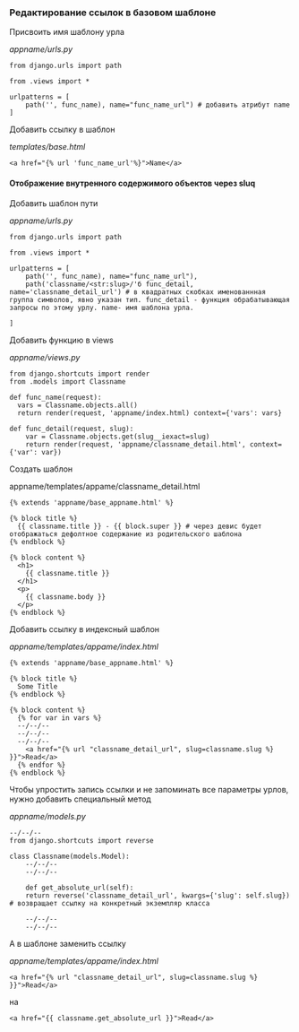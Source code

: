 ### Редактирование ссылок в базовом шаблоне

Присвоить имя шаблону урла

_appname/urls.py_
```
from django.urls import path

from .views import *

urlpatterns = [
    path('', func_name), name="func_name_url") # добавить атрибут name
]
```

Добавить ссылку в шаблон

_templates/base.html_
```
<a href="{% url 'func_name_url'%}">Name</a>
```

#### Отображение внутренного содержимого объектов через sluq

Добавить шаблон пути

_appname/urls.py_
```
from django.urls import path

from .views import *

urlpatterns = [
    path('', func_name), name="func_name_url"),
    path('classname/<str:slug>/'б func_detail, name='classname_detail_url') # в квадратных скобках именованнная группа символов, явно указан тип. func_detail - функция обрабатывающая запросы по этому урлу. name- имя шаблона урла.

]
```
Добавить функцию в views

_appname/views.py_

```
from django.shortcuts import render
from .models import Classname

def func_name(request):
  vars = Classname.objects.all()
  return render(request, 'appname/index.html) context={'vars': vars}

def func_detail(request, slug):
    var = Classname.objects.get(slug__iexact=slug)
    return render(request, 'appname/classname_detail.html', context={'var': var})
```

Создать шаблон

appname/templates/appame/classname_detail.html

```
{% extends 'appname/base_appname.html' %}

{% block title %}
  {{ classname.title }} - {{ block.super }} # через девис будет отображаться дефолтное содержание из родительского шаблона
{% endblock %}

{% block content %}
  <h1>
    {{ classname.title }}
  </h1>
  <p>
    {{ classname.body }}
  </p>
{% endblock %}
```
Добавить ссылку в индексный шаблон

_appname/templates/appame/index.html_

```
{% extends 'appname/base_appname.html' %}

{% block title %}
  Some Title
{% endblock %}

{% block content %}
  {% for var in vars %}
  --/--/--
  --/--/--
  --/--/--
    <a href="{% url "classname_detail_url", slug=classname.slug %} }}">Read</a>
  {% endfor %}
{% endblock %}
```

Чтобы упростить запись ссылки и не запоминать все параметры урлов, нужно добавить специальный метод

_appname/models.py_
```
--/--/--
from django.shortcuts import reverse

class Classname(models.Model):
    --/--/--
    --/--/--

    def get_absolute_url(self):
    return reverse('classname_detail_url', kwargs={'slug': self.slug}) # возвращает ссылку на конкретный экземпляр класса

    --/--/--
    --/--/--
```

А в шаблоне заменить ссылку

_appname/templates/appame/index.html_

```
<a href="{% url "classname_detail_url", slug=classname.slug %} }}">Read</a>
```
на
```
<a href="{{ classname.get_absolute_url }}">Read</a>
```
